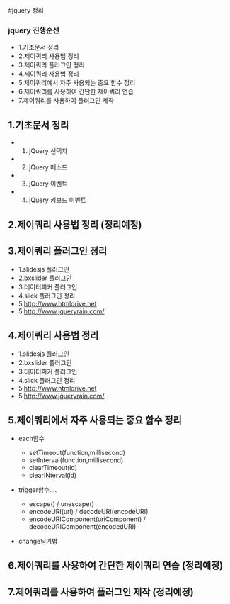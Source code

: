#jquery 정리

### jquery 진행순선

- 1.기초문서 정리
- 2.제이쿼리 사용법 정리
- 3.제이쿼리 플러그인 정리
- 4.제이쿼리 사용법  정리
- 5.제이쿼리에서 자주 사용되는 중요 함수 정리
- 6.제이쿼리를 사용하여 간단한 제이쿼리 연습
- 7.제이쿼리를  사용하여 플러그인 제작

## 1.기초문서 정리

- 1. jQuery 선택자
- 2. jQuery 메소드
- 3. jQuery 이벤트
- 4. jQuery 키보드 이벤트

## 2.제이쿼리 사용법 정리 (정리예정)

## 3.제이쿼리 플러그인 정리 

- 1.slidesjs 플러그인
- 2.bxslider 플러그인
- 3.데이터피커 플러그인
- 4.slick 플러그인 정리
- 5.http://www.htmldrive.net
- 5.http://www.jqueryrain.com/

## 4.제이쿼리 사용법  정리

- 1.slidesjs 플러그인
- 2.bxslider 플러그인
- 3.데이터피커 플러그인
- 4.slick 플러그인 정리
- 5.http://www.htmldrive.net
- 5.http://www.jqueryrain.com/



## 5.제이쿼리에서 자주 사용되는 중요 함수 정리

* each함수    
	- setTimeout(function,millisecond)    
	- setInterval(function,millisecond)    
	- clearTimeout(id)    
	- clearINterval(id)    

* trigger함수....
	- escape() / unescape()
	- encodeURI(url) / decodeURI(encodeURI)
	- encodeURIComponent(uriComponent) / decodeURIComponent(encodedURI)

* change닝기법

## 6.제이쿼리를 사용하여 간단한 제이쿼리 연습 (정리예정)
## 7.제이쿼리를  사용하여 플러그인 제작 (정리예정)